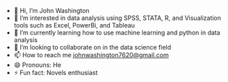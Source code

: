 - 👋 Hi, I’m John Washington
- 👀 I’m interested in data analysis using SPSS, STATA, R, and Visualization tools such as Excel, PowerBi, and Tableau
- 🌱 I’m currently learning how to use machine learning and python in data analysis
- 💞️ I’m looking to collaborate on in the data science field
- 📫 How to reach me johnwashington7620@gmail.com
- 😄 Pronouns: He
- ⚡ Fun fact: Novels enthusiast

<!---
Washington779/Washington779 is a ✨ special ✨ repository because its `README.md` (this file) appears on your GitHub profile.
You can click the Preview link to take a look at your changes.
--->
